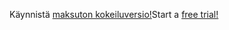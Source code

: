 <span data-ttu-id="8b511-101">Käynnistä [maksuton kokeiluversio!](https://go.microsoft.com/fwlink/?linkid=847861)</span><span class="sxs-lookup"><span data-stu-id="8b511-101">Start a [free trial!](https://go.microsoft.com/fwlink/?linkid=847861)</span></span>
